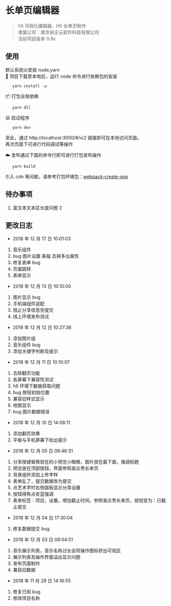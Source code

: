 # 长单页编辑器

> h5 可视化编辑器、H5 长单页制作  
> 隶属公司：南京易企云软件科技有限公司  
> 当前项目版本 0.9x

## 使用

默认系统以安装 node,yarn  
🚚 项目下载至本地后，运行 node 命令进行依赖包的安装

```npm
   yarn install -y
```

📦 打包全局依赖

```npm
   yarn dll
```

😃 启动程序

```npm
   yarn dev
```

至此，通过 http://localhost:3000/#/v/2 链接即可在本地访问页面。  
再次页面下可进行代码调试等操作

☁️ 发布通过下面的命令行即可进行打包发布操作

```npm
   yarn build
```

引入 cdn 等问题，请参考打包环境包：[webpack-create-app](https://github.com/AntoninSorrento/webpack-create-app)

## 待办事项

1. 富文本文本区长度问题 2

## 更改日志

- 2018 年 12 月 17 日 10:01:03

1. 音乐组件
2. bug 图片设置 条幅 去掉多出属性
3. 修复表单 bug
4. 页面跳转
5. 表单显示

- 2018 年 12 月 13 日 10:10:00

1. 图片显示 bug
2. 手机端组件适配
3. 阻止分享信息空提交
4. 线上环境发布测试

- 2018 年 12 月 12 日 10:27:36

1. 添加图片组
2. 音乐组件 bug
3. 添加关键字判断及提示

- 2018 年 12 月 11 日 10:10:07

1. 去除翻页功能
2. 各屏幕下兼容性测试
3. h6 环境下数据获取问题
4. bug 按钮初始位置
5. 兼容旧样式显示
6. 地图显示
7. bug 图片数据错误

- 2018 年 12 月 10 日 14:08:11

1. 添加翻页效果
2. 平板与手机屏幕下给出提示

- 2018 年 12 月 05 日 09:46:31

1.  分享按键替换现在的小预览小眼睛，图片放在最下面，强调标题
2.  预览放在顶部按钮，界面参照易企秀长单页
3.  背景组件添加上传字样
4.  表单乱了，提交数据改为提交
5.  点艺术字时右侧面板显示分享设置
6.  按钮得焦点变蓝强调
7.  表单标签：项目，设置，增加截止时间，参照易企秀长单页，按钮变为：已截止提交

- 2018 年 12 月 04 日 17:30:04

1. 修复数据提交 bug

- 2018 年 12 月 03 日 09:04:51

1. 音乐展示列表，音乐名称过长会将操作图标挤出可视区
2. 展示列表及操作界面溢出显示问题
3. 发布页面制作
4. 兼容旧数据

- 2018 年 11 月 29 日 14:16:55

1. 修复已知 bug
2. 修改项目名称
